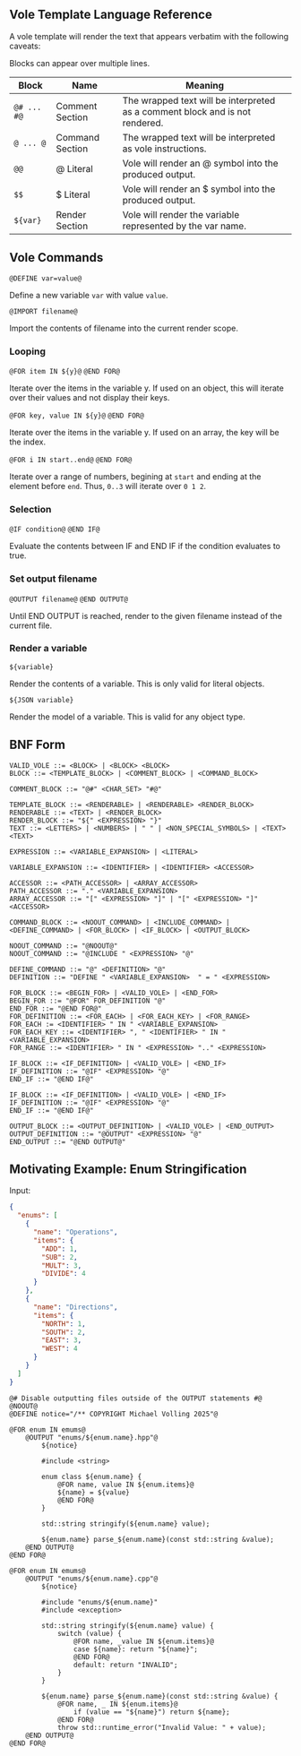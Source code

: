## Vole Template Language Reference

A vole template will render the text that appears verbatim with the following
caveats:

Blocks can appear over multiple lines.

| Block       | Name            | Meaning                                                                      |
|-------------|-----------------|------------------------------------------------------------------------------|
| `@# ... #@` | Comment Section | The wrapped text will be interpreted as a comment block and is not rendered. |
| `@ ... @`   | Command Section | The wrapped text will be interpreted as vole instructions.                   |
| `@@`        | @ Literal       | Vole will render an @ symbol into the produced output.                       |
| `$$`        | $ Literal       | Vole will render an $ symbol into the produced output.                       |
| `${var}`    | Render Section  | Vole will render the variable represented by the var name.                   |

## Vole Commands

```@DEFINE var=value@```

Define a new variable `var` with value `value`.

```@IMPORT filename@```

Import the contents of filename into the current render scope.

### Looping

```@FOR item IN ${y}@```
```@END FOR@```

Iterate over the items in the variable y. If used on an object, this will iterate over
their values and not display their keys.

```@FOR key, value IN ${y}@```
```@END FOR@```

Iterate over the items in the variable y. If used on an array, the key will be the
index.

```@FOR i IN start..end@```
```@END FOR@```

Iterate over a range of numbers, begining at `start` and ending at the element before
`end`. Thus, `0..3` will iterate over `0 1 2`.

### Selection

```@IF condition@```
```@END IF@```

Evaluate the contents between IF and END IF if the condition evaluates to true.

### Set output filename

```@OUTPUT filename@```
```@END OUTPUT@```

Until END OUTPUT is reached, render to the given filename instead of the current
file.

### Render a variable

```${variable}```

Render the contents of a variable. This is only valid for literal objects.

```${JSON variable}```

Render the model of a variable. This is valid for any object type.

## BNF Form

```BNF
VALID_VOLE ::= <BLOCK> | <BLOCK> <BLOCK>
BLOCK ::= <TEMPLATE_BLOCK> | <COMMENT_BLOCK> | <COMMAND_BLOCK>

COMMENT_BLOCK ::= "@#" <CHAR_SET> "#@"

TEMPLATE_BLOCK ::= <RENDERABLE> | <RENDERABLE> <RENDER_BLOCK>
RENDERABLE ::= <TEXT> | <RENDER_BLOCK>
RENDER_BLOCK ::= "${" <EXPRESSION> "}"
TEXT ::= <LETTERS> | <NUMBERS> | " " | <NON_SPECIAL_SYMBOLS> | <TEXT> <TEXT>

EXPRESSION ::= <VARIABLE_EXPANSION> | <LITERAL>

VARIABLE_EXPANSION ::= <IDENTIFIER> | <IDENTIFIER> <ACCESSOR>

ACCESSOR ::= <PATH_ACCESSOR> | <ARRAY_ACCESSOR>
PATH_ACCESSOR ::= "." <VARIABLE_EXPANSION>
ARRAY_ACCESSOR ::= "[" <EXPRESSION> "]" | "[" <EXPRESSION> "]" <ACCESSOR>

COMMAND_BLOCK ::= <NOOUT_COMMAND> | <INCLUDE_COMMAND> | <DEFINE_COMMAND> | <FOR_BLOCK> | <IF_BLOCK> | <OUTPUT_BLOCK>

NOOUT_COMMAND ::= "@NOOUT@"
NOOUT_COMMAND ::= "@INCLUDE " <EXPRESSION> "@"

DEFINE_COMMAND ::= "@" <DEFINITION> "@"
DEFINITION ::= "DEFINE " <VARIABLE_EXPANSION>  " = " <EXPRESSION>

FOR_BLOCK ::= <BEGIN_FOR> | <VALID_VOLE> | <END_FOR>
BEGIN_FOR ::= "@FOR" FOR_DEFINITION "@"
END_FOR ::= "@END FOR@"
FOR_DEFINITION ::= <FOR_EACH> | <FOR_EACH_KEY> | <FOR_RANGE>
FOR_EACH := <IDENTIFIER> " IN " <VARIABLE_EXPANSION>
FOR_EACH_KEY ::= <IDENTIFIER> ", " <IDENTIFIER> " IN " <VARIABLE_EXPANSION>
FOR_RANGE ::= <IDENTIFIER> " IN " <EXPRESSION> ".." <EXPRESSION>

IF_BLOCK ::= <IF_DEFINITION> | <VALID_VOLE> | <END_IF>
IF_DEFINITION ::= "@IF" <EXPRESSION> "@"
END_IF ::= "@END IF@"

IF_BLOCK ::= <IF_DEFINITION> | <VALID_VOLE> | <END_IF>
IF_DEFINITION ::= "@IF" <EXPRESSION> "@"
END_IF ::= "@END IF@"

OUTPUT_BLOCK ::= <OUTPUT_DEFINITION> | <VALID_VOLE> | <END_OUTPUT>
OUTPUT_DEFINITION ::= "@OUTPUT" <EXPRESSION> "@"
END_OUTPUT ::= "@END OUTPUT@"
```

## Motivating Example: Enum Stringification

Input:
```json
{
  "enums": [
    {
      "name": "Operations",
      "items": {
        "ADD": 1,
        "SUB": 2,
        "MULT": 3,
        "DIVIDE": 4
      }
    },
    {
      "name": "Directions",
      "items": {
        "NORTH": 1,
        "SOUTH": 2,
        "EAST": 3,
        "WEST": 4
      }
    }
  ]
}
```

```
@# Disable outputting files outside of the OUTPUT statements #@
@NOOUT@
@DEFINE notice="/** COPYRIGHT Michael Volling 2025"@

@FOR enum IN emums@
    @OUTPUT "enums/${enum.name}.hpp"@
        ${notice}
        
        #include <string>
        
        enum class ${enum.name} {
            @FOR name, value IN ${enum.items}@
            ${name} = ${value}
            @END FOR@
        }
        
        std::string stringify(${enum.name} value);
        
        ${enum.name} parse_${enum.name}(const std::string &value);
    @END OUTPUT@
@END FOR@

@FOR enum IN emums@
    @OUTPUT "enums/${enum.name}.cpp"@
        ${notice}
        
        #include "enums/${enum.name}"
        #include <exception>
        
        std::string stringify(${enum.name} value) {
            switch (value) {
                @FOR name, _value IN ${enum.items}@
                case ${name}: return "${name}";
                @END FOR@
                default: return "INVALID";
            }
        }
        
        ${enum.name} parse_${enum.name}(const std::string &value) {
            @FOR name, _ IN ${enum.items}@
                if (value == "${name}") return ${name};
            @END FOR@
            throw std::runtime_error("Invalid Value: " + value);
    @END OUTPUT@
@END FOR@
```
